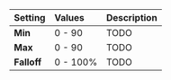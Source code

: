 | Setting     | Values      | Description |
| :---------- | :---------- | :---------- |
| **Min**     | 0 - 90      | TODO       |
| **Max**     | 0 - 90      | TODO       |
| **Falloff** | 0 - 100% | TODO       |





<!--examples-->
